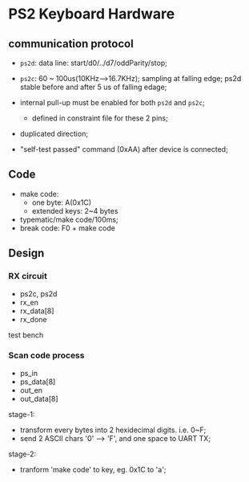 # PS2 Keyboard Hardware

## communication protocol

* `ps2d`: data line: start/d0/../d7/oddParity/stop;
* `ps2c`: 60 ~ 100us(10KHz-->16.7KHz); sampling at falling edge; ps2d stable before and after 5 us of falling edage;

* internal pull-up must be enabled for both `ps2d` and `ps2c`;
   * defined in constraint file for these 2 pins;
* duplicated direction;

* "self-test passed" command (0xAA) after device is connected;


## Code
* make code:
   * one byte: A(0x1C)
   * extended keys: 2~4 bytes
* typematic/make code/100ms;
* break code: F0 + make code

## Design

### RX circuit

* ps2c, ps2d
* rx_en
* rx_data[8]
* rx_done

test bench

### Scan code process

* ps_in
* ps_data[8]
* out_en
* out_data[8]

stage-1: 
   * transform every bytes into 2 hexidecimal digits. i.e. 0~F;
   * send 2 ASCII chars '0' --> 'F', and one space to UART TX;

stage-2:
   * tranform 'make code' to key, eg. 0x1C to 'a';
   